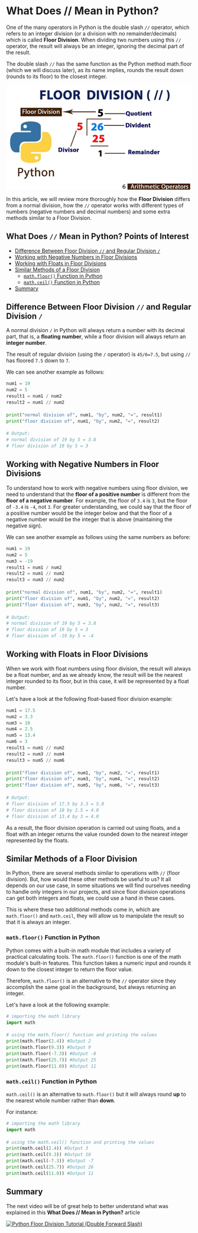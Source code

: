 # What Does // Mean in Python?

One of the many operators in Python is the double slash `//` operator, which refers to an integer division (or a division with no remainder/decimals) which is called **Floor Division**. When dividing two numbers using this `//` operator, the result will always be an integer, ignoring the decimal part of the result. 

The double slash `//` has the same function as the Python method math.floor (which we will discuss later), as its name implies, rounds the result down (rounds to its floor) to the closest integer.

![Floor Division Example](../../assets/images/python-floor-division.jpg)

In this article, we will review more thoroughly how the **Floor Division** differs from a normal division, how the `//` operator works with different types of numbers (negative numbers and decimal numbers) and some extra methods similar to a Floor Division.

## What Does `//` Mean in Python? Points of Interest

- [Difference Between Floor Division `//` and Regular Division `/`](#versus)
- [Working with Negative Numbers in Floor Divisions](#negative)
- [Working with Floats in Floor Divisions](#floats)
- [Similar Methods of a Floor Division](#similar)
	- [`math.floor()` Function in Python](#math)
	- [`math.ceil()` Function in Python](#ceil)
- [Summary](#summary)



## Difference Between Floor Division `//` and Regular Division `/` <a name="versus"></a>

A normal division `/` in Python will always return a number with its decimal part, that is, a **floating number**, while a floor division will always return an **integer number**.

The result of regular division (using the `/` operator) is `45/6=7.5`, but using `//` has floored `7.5` down to `7`.

We can see another example as follows:

```py
num1 = 19
num2 = 5
result1 = num1 / num2
result2 = num1 // num2

print("normal division of", num1, "by", num2, "=", result1)
print("floor division of", num1, "by", num2, "=", result2)

# Output: 
# normal division of 19 by 5 = 3.8
# floor division of 19 by 5 = 3
```

## Working with Negative Numbers in Floor Divisions <a name="negative"></a>

To understand how to work with negative numbers using floor division, we need to understand that the **floor of a positive number** is different from the **floor of a negative number**. For example, the floor of `3.4` is `3`, but the floor of `-3.4` is `-4`, not `3`. For greater understanding, we could say that the floor of a positive number would be the integer below and that the floor of a negative number would be the integer that is above (maintaining the negative sign).

We can see another example as follows using the same numbers as before:

```py
num1 = 19
num2 = 5
num3 = -19
result1 = num1 / num2
result2 = num1 // num2
result3 = num3 // num2

print("normal division of", num1, "by", num2, "=", result1)
print("floor division of", num1, "by", num2, "=", result2)
print("floor division of", num3, "by", num2, "=", result3)

# Output: 
# normal division of 19 by 5 = 3.8
# floor division of 19 by 5 = 3
# floor division of -19 by 5 = -4
```

## Working with Floats in Floor Divisions <a name="floats"></a>
When we work with float numbers using floor division, the result will always be a float number, and as we already know, the result will be the nearest integer rounded to its floor, but in this case, it will be represented by a float number.

Let's have a look at the following float-based floor division example:

```py
num1 = 17.5
num2 = 3.3
num3 = 10
num4 = 2.5
num5 = 13.4
num6 = 3
result1 = num1 // num2
result2 = num3 // num4
result3 = num5 // num6

print("floor division of", num1, "by", num2, "=", result1)
print("floor division of", num3, "by", num4, "=", result2)
print("floor division of", num5, "by", num6, "=", result3)

# Output: 
# floor division of 17.5 by 3.3 = 5.0
# floor division of 10 by 2.5 = 4.0
# floor division of 13.4 by 3 = 4.0
```

As a result, the floor division operation is carried out using floats, and a float with an integer returns the value rounded down to the nearest integer represented by the floats.


## Similar Methods of a Floor Division <a name="similar"></a>

In Python, there are several methods similar to operations with `//` (floor division). But, how would these other methods be useful to us? It all depends on our use case, in some situations we will find ourselves needing to handle only integers in our projects, and since floor division operations can get both integers and floats, we could use a hand in these cases.

This is where these two additional methods come in, which are `math.floor()` and `math.ceil`, they will allow us to manipulate the result so that it is always an integer.

### `math.floor()` Function in Python <a name="math"></a>
Python comes with a built-in math module that includes a variety of practical calculating tools. The `math.floor()` function is one of the math module's built-in features. This function takes a numeric input and rounds it down to the closest integer to return the floor value.

Therefore, `math.floor()` is an alternative to the `//` operator since they accomplish the same goal in the background, but always returning an integer.

Let's have a look at the following example:

```py
# importing the math library
import math

# using the math.floor() function and printing the values
print(math.floor(2.4)) #Output 2
print(math.floor(9.3)) #Output 9
print(math.floor(-7.3)) #Output -8
print(math.floor(25.7)) #Output 25
print(math.floor(11.0)) #Output 11
```
### `math.ceil()` Function in Python <a name="ceil"></a>
`math.ceil()` is an alternative to `math.floor()` but it will always round **up** to the nearest whole number rather than **down**. 

For instance:

```py
# importing the math library
import math

# using the math.ceil() function and printing the values
print(math.ceil(2.4)) #Output 3
print(math.ceil(9.3)) #Output 10
print(math.ceil(-7.3)) #Output -7
print(math.ceil(25.7)) #Output 26
print(math.ceil(11.0)) #Output 11
```

## Summary <a name="summary"></a>
The next video will be of great help to better understand what was explained in this **What Does // Mean in Python?** article

[![Python Floor Division Tutorial (Double Forward Slash)](../../assets/python-floor-division-video.jpg)](https://www.youtube.com/watch?v=tFdVvNbV9-E "Python Floor Division Tutorial (Double Forward Slash)")
